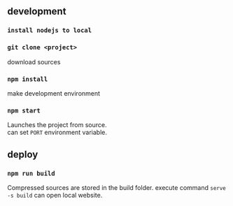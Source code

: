 ## development

### `install nodejs to local`

### `git clone <project>`

download sources

### `npm install`

make development environment

### `npm start`

Launches the project from source.<br />
can set `PORT` environment variable.<br />
<!-- See the section about [running tests](https://facebook.github.io/create-react-app/docs/running-tests) for more information. -->

## deploy

### `npm run build`

Compressed sources are stored in the build folder.
execute command `serve -s build` can open local website.
